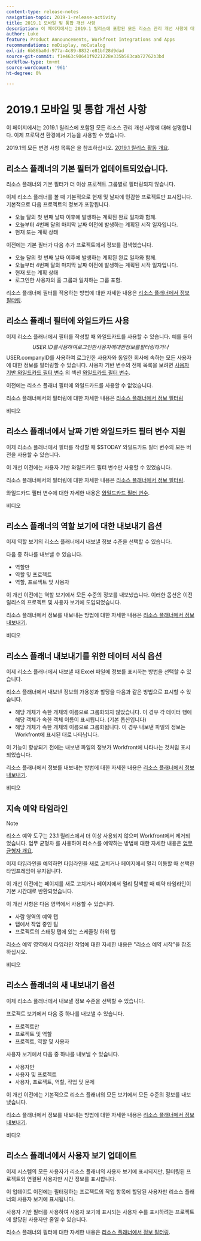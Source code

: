 ```yaml
---
content-type: release-notes
navigation-topic: 2019-1-release-activity
title: 2019.1 모바일 및 통합 개선 사항
description: 이 페이지에서는 2019.1 릴리스에 포함된 모든 리소스 관리 개선 사항에 대해 설명합니다. 이제 프로덕션 환경에서 기능을 사용할 수 있습니다.
author: Luke
feature: Product Announcements, Workfront Integrations and Apps
recommendations: noDisplay, noCatalog
exl-id: 6b86ba0d-977a-4c89-8832-e81bf28d9dad
source-git-commit: f1e463c90641f9221228e335b583cab72762b3bd
workflow-type: tm+mt
source-wordcount: '961'
ht-degree: 0%

---
```


# 2019.1 모바일 및 통합 개선 사항

이 페이지에서는 2019.1 릴리스에 포함된 모든 리소스 관리 개선 사항에 대해 설명합니다. 이제 프로덕션 환경에서 기능을 사용할 수 있습니다.

2019.1의 모든 변경 사항 목록은 을 참조하십시오. [2019.1 릴리스 활동 개요](../../../../product-announcements/product-releases/quarterly-release-archive/2019.1-release-activity/2019-1-release-activity-overview.md).

## 리소스 플래너의 기본 필터가 업데이트되었습니다.

리소스 플래너의 기본 필터가 더 이상 프로젝트 그룹별로 필터링되지 않습니다.

이제 리소스 플래너를 볼 때 기본적으로 현재 및 날짜에 민감한 프로젝트만 표시됩니다. 기본적으로 다음 프로젝트의 정보가 포함됩니다.

* 오늘 달의 첫 번째 날짜 이후에 발생하는 계획된 완료 일자와 함께.
* 오늘부터 4번째 달의 마지막 날짜 이전에 발생하는 계획된 시작 일자입니다.
* 현재 또는 계획 상태

이전에는 기본 필터가 다음 추가 프로젝트에서 정보를 검색했습니다.

* 오늘 달의 첫 번째 날짜 이후에 발생하는 계획된 완료 일자와 함께.
* 오늘부터 4번째 달의 마지막 날짜 이전에 발생하는 계획된 시작 일자입니다.
* 현재 또는 계획 상태
* 로그인한 사용자의 홈 그룹과 일치하는 그룹 포함.

리소스 플래너에 필터를 적용하는 방법에 대한 자세한 내용은 [리소스 플래너에서 정보 필터링](../../../../resource-mgmt/resource-planning/filter-resource-planner.md).

## 리소스 플래너 필터에 와일드카드 사용

이제 리소스 플래너에서 필터를 작성할 때 와일드카드를 사용할 수 있습니다. 예를 들어 $$USER.ID를 사용하여 로그인한 사용자에 대한 정보를 필터링하거나 $$USER.companyID를 사용하여 로그인한 사용자와 동일한 회사에 속하는 모든 사용자에 대한 정보를 필터링할 수 있습니다. 사용자 기반 변수의 전체 목록을 보려면 [사용자 기반 와일드카드 필터 변수](../../../../reports-and-dashboards/reports/reporting-elements/understand-wildcard-filter-variables.md#user-based-variables) 의 섹션 [와일드카드 필터 변수](../../../../reports-and-dashboards/reports/reporting-elements/understand-wildcard-filter-variables.md).

이전에는 리소스 플래너 필터에 와일드카드를 사용할 수 없었습니다.

리소스 플래너에서의 필터링에 대한 자세한 내용은 [리소스 플래너에서 정보 필터링](../../../../resource-mgmt/resource-planning/filter-resource-planner.md)

비디오

## 리소스 플래너에서 날짜 기반 와일드카드 필터 변수 지원

이제 리소스 플래너에서 필터를 작성할 때 $$TODAY 와일드카드 필터 변수의 모든 버전을 사용할 수 있습니다.

이 개선 이전에는 사용자 기반 와일드카드 필터 변수만 사용할 수 있었습니다.

리소스 플래너에서의 필터링에 대한 자세한 내용은 [리소스 플래너에서 정보 필터링](../../../../resource-mgmt/resource-planning/filter-resource-planner.md).

와일드카드 필터 변수에 대한 자세한 내용은 [와일드카드 필터 변수](../../../../reports-and-dashboards/reports/reporting-elements/understand-wildcard-filter-variables.md).

비디오

## 리소스 플래너의 역할 보기에 대한 내보내기 옵션

이제 역할 보기의 리소스 플래너에서 내보낼 정보 수준을 선택할 수 있습니다.

다음 중 하나를 내보낼 수 있습니다.

* 역할만
* 역할 및 프로젝트
* 역할, 프로젝트 및 사용자

이 개선 이전에는 역할 보기에서 모든 수준의 정보를 내보냈습니다. 이러한 옵션은 이전 릴리스의 프로젝트 및 사용자 보기에 도입되었습니다.

리소스 플래너에서 정보를 내보내는 방법에 대한 자세한 내용은 [리소스 플래너에서 정보 내보내기](../../../../resource-mgmt/resource-planning/export-resource-planner.md).

비디오

## 리소스 플래너 내보내기를 위한 데이터 서식 옵션

이제 리소스 플래너에서 내보낼 때 Excel 파일에 정보를 표시하는 방법을 선택할 수 있습니다.

리소스 플래너에서 내보낸 정보의 가용성과 할당을 다음과 같은 방법으로 표시할 수 있습니다.

* 해당 개체가 속한 개체의 이름으로 그룹화되지 않았습니다. 이 경우 각 데이터 행에 해당 객체가 속한 객체 이름이 표시됩니다. (기본 옵션입니다)
* 해당 개체가 속한 개체의 이름으로 그룹화됩니다. 이 경우 내보낸 파일의 정보는 Workfront에 표시된 대로 나타납니다.

이 기능이 향상되기 전에는 내보낸 파일의 정보가 Workfront에 나타나는 것처럼 표시되었습니다.

리소스 플래너에서 정보를 내보내는 방법에 대한 자세한 내용은 [리소스 플래너에서 정보 내보내기](../../../../resource-mgmt/resource-planning/export-resource-planner.md).

비디오

## 지속 예약 타임라인

>[!NOTE]
>
>리소스 예약 도구는 23.1 릴리스에서 더 이상 사용되지 않으며 Workfront에서 제거되었습니다. 업무 균형자 를 사용하여 리소스를 예약하는 방법에 대한 자세한 내용은 [업무 균형자 개요](../../../../resource-mgmt/workload-balancer/overview-workload-balancer.md).

이제 타임라인을 예약하면 타임라인을 새로 고치거나 페이지에서 멀리 이동할 때 선택한 타임프레임이 유지됩니다.

이 개선 이전에는 페이지를 새로 고치거나 페이지에서 멀리 탐색할 때 예약 타임라인이 기본 시간대로 반환되었습니다.

이 개선 사항은 다음 영역에서 사용할 수 있습니다.

* 사람 영역의 예약 탭
* 탭에서 작업 중인 팀
* 프로젝트의 스태핑 탭에 있는 스케줄링 하위 탭

리소스 예약 영역에서 타임라인 작업에 대한 자세한 내용은 &quot;리소스 예약 시작&quot;을 참조하십시오.

비디오

## 리소스 플래너의 새 내보내기 옵션

이제 리소스 플래너에서 내보낼 정보 수준을 선택할 수 있습니다.

프로젝트 보기에서 다음 중 하나를 내보낼 수 있습니다.

* 프로젝트만
* 프로젝트 및 역할
* 프로젝트, 역할 및 사용자

사용자 보기에서 다음 중 하나를 내보낼 수 있습니다.

* 사용자만
* 사용자 및 프로젝트
* 사용자, 프로젝트, 역할, 작업 및 문제

이 개선 이전에는 기본적으로 리소스 플래너의 모든 보기에서 모든 수준의 정보를 내보냈습니다.

리소스 플래너에서 정보를 내보내는 방법에 대한 자세한 내용은 [리소스 플래너에서 정보 내보내기](../../../../resource-mgmt/resource-planning/export-resource-planner.md).

비디오

## 리소스 플래너에서 사용자 보기 업데이트

이제 시스템의 모든 사용자가 리소스 플래너의 사용자 보기에 표시되지만, 필터링된 프로젝트와 연결된 사용자만 시간 정보를 표시합니다.

이 업데이트 이전에는 필터링하는 프로젝트의 작업 항목에 할당된 사용자만 리소스 플래너의 사용자 보기에 표시됩니다.

사용자 기반 필터를 사용하여 사용자 보기에 표시되는 사용자 수를 표시하려는 프로젝트에 할당된 사용자만 줄일 수 있습니다.

리소스 플래너의 필터에 대한 자세한 내용은 [리소스 플래너에서 정보 필터링](../../../../resource-mgmt/resource-planning/filter-resource-planner.md).
